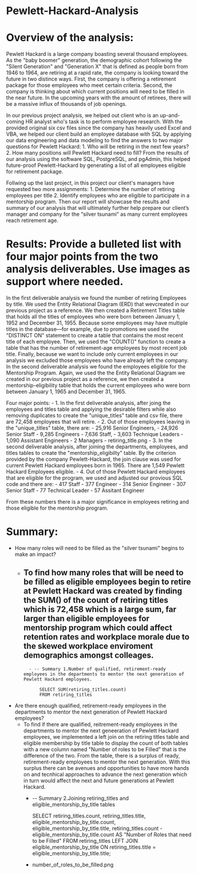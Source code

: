 # Pewlett-Hackard-Analysis
# Overview of the analysis:
Pewlett Hackard is a large company boasting several thousand employees. As the "baby boomer" generation, the demographic cohort following the "Silent Generation" and "Generation X" that is defined as people born from 1946 to 1964, are retiring at a rapid rate, the company is looking toward the future in two distince ways. First, the company is offering a retirement package for those employees who meet certain criteria. Second, the company is thinking about which current positions will need to be filled in the near future. In the upcoming years with the amount of retirees, there will be a massive influx of thousands of job openings. 

In our previous project analysis, we helped out client who is an up-and-coming HR analyst who's task is to perform employee research. With the provided original six csv files since the company has heavily used Excel and VBA, we helped our client build an employee database with SQL by applying our data engineering and data modeling to find the answers to two major questions for Pewlett Hackard:
    1. Who will be retiring in the next few years?
    2. How many positions will Pewlett Hackard need to fill?
From the results of our analysis using the software SQL, PostgreSQL, and pgAdmin, this helped future-proof Pewlett-Hackard by generating a list of all employees eligible for retirement package. 

Follwing up the last project, in this project our client's managers have requested two more assignments:
    1. Determine the number of retiring employees per title
    2. Identify employees who are eligible to participate in a mentorship program. 
Then our report will showcase the results and summary of our analysis that will ultimately further help prepare our client’s manager and company for the “silver tsunami” as many current employees reach retirement age.

# Results: Provide a bulleted list with four major points from the two analysis deliverables. Use images as support where needed.
In the first deliverable analysis we found the number of retiring Employees by title. We used the Entity Relational Diagram (ERD) that wevcreated in our previous project as a reference. We then created a Retirement Titles table that holds all the titles of employees who were born between January 1, 1952 and December 31, 1955.
Because some employees may have multiple titles in the database—for example, due to promotions we used the "DISTINCT ON" statement to create a table that contains the most recent title of each employee. Then,  we used the "COUNT()" function to create a table that has the number of retirement-age employees by most recent job title. Finally, because we want to include only current employees in our analysis we excluded those employees who have already left the company.
In the second deliverable analysis we found the employees eligible for the Mentorship Program. Again, we used the the Entity Relational Diagram we created in our previous project as a reference, we then created a mentorship-eligibility table that holds the current employees who were born between January 1, 1965 and December 31, 1965.

Four major points:
    - 1. In the first deliverable analysis, after joing the employees and titles table and applying the desirable filters while also removing duplicates to create the "unique_titles" table and csv file, there are 72,458 employees that will retire. 
    - 2. Out of those employees leaving in the "unique_titles" table, there are:
        - 25,916 Senior Engineers, 
        - 24,926 Senior Staff
        - 9,285 Engineers
        - 7,636 Staff, 
        - 3,603 Technique Leaders
        - 1,090 Assistant Engineers
        - 2 Managers
    - retiring_title.png
    - 3. In the second deliverable analysis, after joining the departments, employees, and titles tables to create the "mentorship_eligibilty" table. By the criterion provided by the company Pewlett-Hackard, the join clause was used for current Pewlett Hackard employees born in 1965. There are 1,549 Pewlett Hackard Employees eligible. 
    - 4. Out of those Pewlett Hackard employees that are eligible for the program, we used and adjusted our provious SQL code and there are:
        - 417 Staff
        - 377 Engineer 
        - 314 Senior Engineer
        - 307 Senior Staff
        - 77 Technical Leader
        - 57 Assitant Engineer 

From these numbers there is a major significance in employees retiring and those eligible for the mentorship program.

# Summary: 
- How many roles will need to be filled as the "silver tsunami" begins to make an impact?
    - To find how many roles that will be need to be filled as eligible employees begin to retire at Pewlett Hackard was created by finding the SUM() of the count of retiring titles which is 72,458 which is a large sum, far larger than eligible employees for mentorship program which could affect retention rates and workplace morale due to the skewed workplace enviroment demographics amongst colleages. 
        - 
            - -- Summary 1.Number of qualified, retirement-ready employees in the departments to mentor the next generation of Pewlett Hackard employees.
            
                SELECT SUM(retiring_titles.count)
                FROM retiring_titles

- Are there enough qualified, retirement-ready employees in the departments to mentor the next generation of Pewlett Hackard employees?
    - To find if there are qualified, reitrement-ready employees in the departments to mentor the next geneeration of Pewlett Hackard employees, we implemented a left join on the retiring titles table and eligible membership by title table to display the count of both tables with a new column named "Number of roles to be Filled" that is the difference of the two. From the table, there is a surplus of ready, retirement-ready employees to mentor the next generation. With this surplus there can be avenues and opportunities to have more hands on and tecnhical approaches to advance the next generation which in turn would affect the next and future generations at Pewlett Hackard.
        - -- Summary 2.Joining retiring_titles and eligible_mentorship_by_title tables

            SELECT retiring_titles.count,
            retiring_titles.title,
            eligible_mentorship_by_title.count,
	        eligible_mentorship_by_title.title,
            retiring_titles.count - eligible_mentorship_by_title.count AS "Number of Roles that need to be Filled"
            FROM retiring_titles
            LEFT JOIN eligible_mentorship_by_title
            ON retiring_titles.title = eligible_mentorship_by_title.title;
        - number_of_roles_to_be_filled.png
